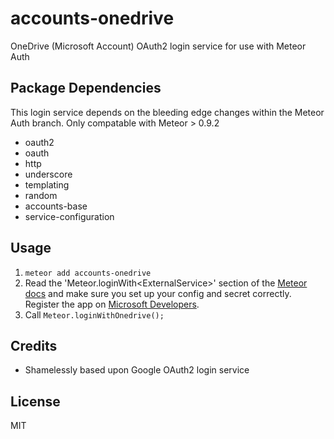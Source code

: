 # accounts-onedrive

OneDrive (Microsoft Account) OAuth2 login service for use with Meteor Auth

## Package Dependencies

This login service depends on the bleeding edge changes within the Meteor Auth branch.
Only compatable with Meteor > 0.9.2

* oauth2
* oauth
* http
* underscore
* templating
* random
* accounts-base
* service-configuration

## Usage

1. `meteor add accounts-onedrive`
2. Read the 'Meteor.loginWith&lt;ExternalService&gt;' section of the [Meteor docs](http://docs.meteor.com/#meteor_loginwithexternalservice) and make sure you set up your config and secret correctly. Register the app on [Microsoft Developers](https://account.live.com/developers/applications/).  
3. Call `Meteor.loginWithOnedrive();`

## Credits

* Shamelessly based upon Google OAuth2 login service


## License
MIT
